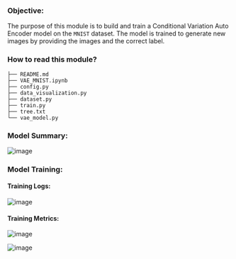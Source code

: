 ### Objective:

The purpose of this module is to build and train a Conditional Variation Auto Encoder model on the `MNIST` dataset. The model is trained to generate new images by providing the images and the correct label.

### How to read this module?

```
├── README.md
├── VAE_MNIST.ipynb
├── config.py
├── data_visualization.py
├── dataset.py
├── train.py
├── tree.txt
└── vae_model.py
```

### Model Summary:

![image](https://github.com/bala1802/ERA_Session18/assets/22103095/3d7b04ec-ea6e-4e3b-89e0-f6a6eedb48d0)

### Model Training:

#### Training Logs:

![image](https://github.com/bala1802/ERA_Session18/assets/22103095/3a35e3ee-86c4-4679-a4a1-0234d17acf0e)

#### Training Metrics:

![image](https://github.com/bala1802/ERA_Session18/assets/22103095/d4f15aaf-9632-4a47-a7c3-21c8241207fd)

![image](https://github.com/bala1802/ERA_Session18/assets/22103095/e7dfbb5f-834a-43e3-9ad7-367cecc7e1ef)

